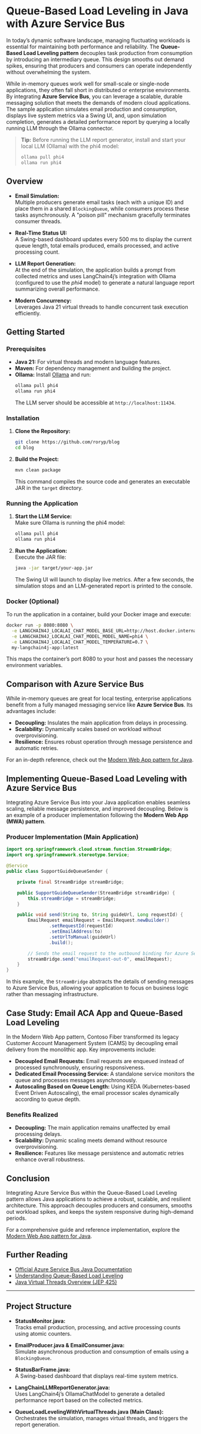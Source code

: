 # Queue-Based Load Leveling in Java with Azure Service Bus

In today’s dynamic software landscape, managing fluctuating workloads is essential for maintaining both performance and reliability. The **Queue-Based Load Leveling pattern** decouples task production from consumption by introducing an intermediary queue. This design smooths out demand spikes, ensuring that producers and consumers can operate independently without overwhelming the system.

While in-memory queues work well for small-scale or single-node applications, they often fall short in distributed or enterprise environments. By integrating **Azure Service Bus**, you can leverage a scalable, durable messaging solution that meets the demands of modern cloud applications.
The sample application simulates email production and consumption, displays live system metrics via a Swing UI, and, upon simulation completion, generates a detailed performance report by querying a locally running LLM through the Ollama connector.

> **Tip:** Before running the LLM report generator, install and start your local LLM (Ollama) with the phi4 model:  
> ```bash
> ollama pull phi4
> ollama run phi4
> ```

## Overview

- **Email Simulation:**  
  Multiple producers generate email tasks (each with a unique ID) and place them in a shared `BlockingQueue`, while consumers process these tasks asynchronously. A "poison pill" mechanism gracefully terminates consumer threads.

- **Real-Time Status UI:**  
  A Swing-based dashboard updates every 500 ms to display the current queue length, total emails produced, emails processed, and active processing count.

- **LLM Report Generation:**  
  At the end of the simulation, the application builds a prompt from collected metrics and uses LangChain4j’s integration with Ollama (configured to use the *phi4* model) to generate a natural language report summarizing overall performance.

- **Modern Concurrency:**  
  Leverages Java 21 virtual threads to handle concurrent task execution efficiently.

## Getting Started

### Prerequisites

- **Java 21:** For virtual threads and modern language features.
- **Maven:** For dependency management and building the project.
- **Ollama:** Install [Ollama](https://ollama.com/) and run:
  ```bash
  ollama pull phi4
  ollama run phi4
  ```
  The LLM server should be accessible at `http://localhost:11434`.

### Installation

1. **Clone the Repository:**
   ```bash
   git clone https://github.com/roryp/blog
   cd blog
   ```

2. **Build the Project:**
   ```bash
   mvn clean package
   ```
   This command compiles the source code and generates an executable JAR in the `target` directory.

### Running the Application

1. **Start the LLM Service:**  
   Make sure Ollama is running the phi4 model:
   ```bash
   ollama pull phi4
   ollama run phi4
   ```

2. **Run the Application:**  
   Execute the JAR file:
   ```bash
   java -jar target/your-app.jar
   ```
   The Swing UI will launch to display live metrics. After a few seconds, the simulation stops and an LLM-generated report is printed to the console.

### Docker (Optional)

To run the application in a container, build your Docker image and execute:
```bash
docker run -p 8080:8080 \
  -e LANGCHAIN4J_LOCALAI_CHAT_MODEL_BASE_URL=http://host.docker.internal:11434 \
  -e LANGCHAIN4J_LOCALAI_CHAT_MODEL_MODEL_NAME=phi4 \
  -e LANGCHAIN4J_LOCALAI_CHAT_MODEL_TEMPERATURE=0.7 \
  my-langchain4j-app:latest
```
This maps the container’s port 8080 to your host and passes the necessary environment variables.

## Comparison with Azure Service Bus

While in-memory queues are great for local testing, enterprise applications benefit from a fully managed messaging service like **Azure Service Bus**. Its advantages include:

- **Decoupling:** Insulates the main application from delays in processing.
- **Scalability:** Dynamically scales based on workload without overprovisioning.
- **Resilience:** Ensures robust operation through message persistence and automatic retries.

For an in-depth reference, check out the [Modern Web App pattern for Java](https://github.com/Azure/modern-web-app-pattern-java).

## Implementing Queue-Based Load Leveling with Azure Service Bus

Integrating Azure Service Bus into your Java application enables seamless scaling, reliable message persistence, and improved decoupling. Below is an example of a producer implementation following the **Modern Web App (MWA) pattern**.

### Producer Implementation (Main Application)

```java
import org.springframework.cloud.stream.function.StreamBridge;
import org.springframework.stereotype.Service;

@Service
public class SupportGuideQueueSender {

    private final StreamBridge streamBridge;

    public SupportGuideQueueSender(StreamBridge streamBridge) {
        this.streamBridge = streamBridge;
    }

    public void send(String to, String guideUrl, Long requestId) {
        EmailRequest emailRequest = EmailRequest.newBuilder()
                .setRequestId(requestId)
                .setEmailAddress(to)
                .setUrlToManual(guideUrl)
                .build();

        // Sends the email request to the outbound binding for Azure Service Bus.
        streamBridge.send("emailRequest-out-0", emailRequest);
    }
}
```

In this example, the `StreamBridge` abstracts the details of sending messages to Azure Service Bus, allowing your application to focus on business logic rather than messaging infrastructure.

## Case Study: Email ACA App and Queue-Based Load Leveling

In the Modern Web App pattern, Contoso Fiber transformed its legacy Customer Account Management System (CAMS) by decoupling email delivery from the monolithic app. Key improvements include:

- **Decoupled Email Requests:** Email requests are enqueued instead of processed synchronously, ensuring responsiveness.
- **Dedicated Email Processing Service:** A standalone service monitors the queue and processes messages asynchronously.
- **Autoscaling Based on Queue Length:** Using KEDA (Kubernetes-based Event Driven Autoscaling), the email processor scales dynamically according to queue depth.

### Benefits Realized

- **Decoupling:** The main application remains unaffected by email processing delays.
- **Scalability:** Dynamic scaling meets demand without resource overprovisioning.
- **Resilience:** Features like message persistence and automatic retries enhance overall robustness.

## Conclusion

Integrating Azure Service Bus within the Queue-Based Load Leveling pattern allows Java applications to achieve a robust, scalable, and resilient architecture. This approach decouples producers and consumers, smooths out workload spikes, and keeps the system responsive during high-demand periods.

For a comprehensive guide and reference implementation, explore the [Modern Web App pattern for Java](https://github.com/Azure/modern-web-app-pattern-java).

## Further Reading

- [Official Azure Service Bus Java Documentation](https://learn.microsoft.com/en-us/azure/service-bus-messaging/service-bus-java-how-to-use-queues)
- [Understanding Queue-Based Load Leveling](https://martinfowler.com/articles/queue-based-load-leveling.html)
- [Java Virtual Threads Overview (JEP 425)](https://openjdk.org/jeps/425)

---

## Project Structure

- **StatusMonitor.java:**  
  Tracks email production, processing, and active processing counts using atomic counters.

- **EmailProducer.java & EmailConsumer.java:**  
  Simulate asynchronous production and consumption of emails using a `BlockingQueue`.

- **StatusBarFrame.java:**  
  A Swing-based dashboard that displays real-time system metrics.

- **LangChainLLMReportGenerator.java:**  
  Uses LangChain4j’s OllamaChatModel to generate a detailed performance report based on the collected metrics.

- **QueueLoadLevelingWithVirtualThreads.java (Main Class):**  
  Orchestrates the simulation, manages virtual threads, and triggers the report generation.